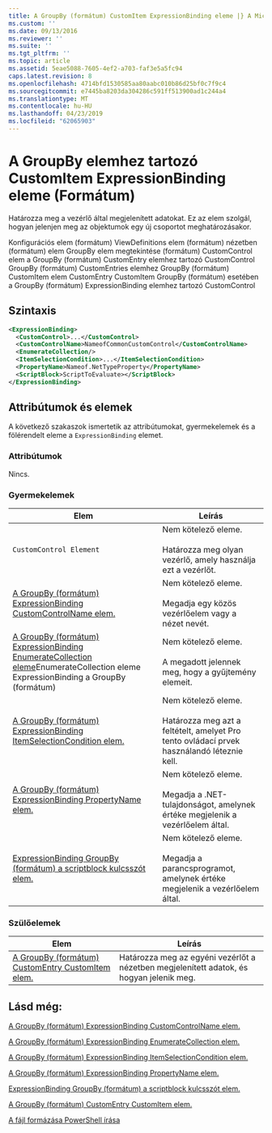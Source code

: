 ```yaml
---
title: A GroupBy (formátum) CustomItem ExpressionBinding eleme |} A Microsoft Docs
ms.custom: ''
ms.date: 09/13/2016
ms.reviewer: ''
ms.suite: ''
ms.tgt_pltfrm: ''
ms.topic: article
ms.assetid: 5eae5088-7605-4ef2-a703-faf3e5a5fc94
caps.latest.revision: 8
ms.openlocfilehash: 4714bfd1530585aa80aabc010b86d25bf0c7f9c4
ms.sourcegitcommit: e7445ba8203da304286c591ff513900ad1c244a4
ms.translationtype: MT
ms.contentlocale: hu-HU
ms.lasthandoff: 04/23/2019
ms.locfileid: "62065903"
---
```

# <a name="expressionbinding-element-for-customitem-for-groupby-format"></a>A GroupBy elemhez tartozó CustomItem ExpressionBinding eleme (Formátum)

Határozza meg a vezérlő által megjelenített adatokat. Ez az elem szolgál, hogyan jelenjen meg az objektumok egy új csoportot meghatározásakor.

Konfigurációs elem (formátum) ViewDefinitions elem (formátum) nézetben (formátum) elem GroupBy elem megtekintése (formátum) CustomControl elem a GroupBy (formátum) CustomEntry elemhez tartozó CustomControl GroupBy (formátum) CustomEntries elemhez GroupBy (formátum) CustomItem elem CustomEntry CustomItem GroupBy (formátum) esetében a GroupBy (formátum) ExpressionBinding elemhez tartozó CustomControl

## <a name="syntax"></a>Szintaxis

```xml
<ExpressionBinding>
  <CustomControl>...</CustomControl>
  <CustomControlName>NameofCommonCustomControl</CustomControlName>
  <EnumerateCollection/>
  <ItemSelectionCondition>...</ItemSelectionCondition>
  <PropertyName>Nameof.NetTypeProperty</PropertyName>
  <ScriptBlock>ScriptToEvaluate></ScriptBlock>
</ExpressionBinding>
```

## <a name="attributes-and-elements"></a>Attribútumok és elemek

A következő szakaszok ismertetik az attribútumokat, gyermekelemek és a fölérendelt eleme a `ExpressionBinding` elemet.

### <a name="attributes"></a>Attribútumok

Nincs.

### <a name="child-elements"></a>Gyermekelemek

|Elem|Leírás|
|-------------|-----------------|
|`CustomControl Element`|Nem kötelező eleme.<br /><br /> Határozza meg olyan vezérlő, amely használja ezt a vezérlőt.|
|[A GroupBy (formátum) ExpressionBinding CustomControlName elem.](./customcontrolname-element-for-expressionbinding-for-groupby-format.md)|Nem kötelező eleme.<br /><br /> Megadja egy közös vezérlőelem vagy a nézet nevét.|
|[A GroupBy (formátum) ExpressionBinding EnumerateCollection eleme](./enumeratecollection-element-for-expressionbinding-for-groupby-format.md)EnumerateCollection eleme ExpressionBinding a GroupBy (formátum)|Nem kötelező eleme.<br /><br /> A megadott jelennek meg, hogy a gyűjtemény elemeit.|
|[A GroupBy (formátum) ExpressionBinding ItemSelectionCondition elem.](./itemselectioncondition-element-for-expressionbinding-for-groupby-format.md)|Nem kötelező eleme.<br /><br /> Határozza meg azt a feltételt, amelyet Pro tento ovládací prvek használandó léteznie kell.|
|[A GroupBy (formátum) ExpressionBinding PropertyName elem.](./propertyname-element-for-expressionbinding-for-groupby-format.md)|Nem kötelező eleme.<br /><br /> Megadja a .NET-tulajdonságot, amelynek értéke megjelenik a vezérlőelem által.|
|[ExpressionBinding GroupBy (formátum) a scriptblock kulcsszót elem.](./scriptblock-element-for-expressionbinding-for-groupby-format.md)|Nem kötelező eleme.<br /><br /> Megadja a parancsprogramot, amelynek értéke megjelenik a vezérlőelem által.|

### <a name="parent-elements"></a>Szülőelemek

|Elem|Leírás|
|-------------|-----------------|
|[A GroupBy (formátum) CustomEntry CustomItem elem.](./customitem-element-for-customentry-for-groupby-format.md)|Határozza meg az egyéni vezérlőt a nézetben megjelenített adatok, és hogyan jelenik meg.|

## <a name="see-also"></a>Lásd még:

[A GroupBy (formátum) ExpressionBinding CustomControlName elem.](./customcontrolname-element-for-expressionbinding-for-groupby-format.md)

[A GroupBy (formátum) ExpressionBinding EnumerateCollection elem.](./enumeratecollection-element-for-expressionbinding-for-groupby-format.md)

[A GroupBy (formátum) ExpressionBinding ItemSelectionCondition elem.](./itemselectioncondition-element-for-expressionbinding-for-groupby-format.md)

[A GroupBy (formátum) ExpressionBinding PropertyName elem.](./propertyname-element-for-expressionbinding-for-groupby-format.md)

[ExpressionBinding GroupBy (formátum) a scriptblock kulcsszót elem.](./scriptblock-element-for-expressionbinding-for-groupby-format.md)

[A GroupBy (formátum) CustomEntry CustomItem elem.](./customitem-element-for-customentry-for-groupby-format.md)

[A fájl formázása PowerShell írása](./writing-a-powershell-formatting-file.md)
